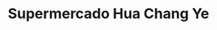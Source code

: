 ---
title: "Supermercado Hua Chang Ye"
url: /puerto-la-cruz/supermercado-hua-chang-ye/
shop: Lebensmittel
---
